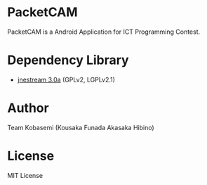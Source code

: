 PacketCAM
=========

PacketCAM is a Android Application for ICT Programming Contest.

Dependency Library
===
* [jnestream 3.0a](http://jnetstream.com/)
  (GPLv2, LGPLv2.1)

Author
===
Team Kobasemi (Kousaka Funada Akasaka Hibino)

License
===
MIT License
